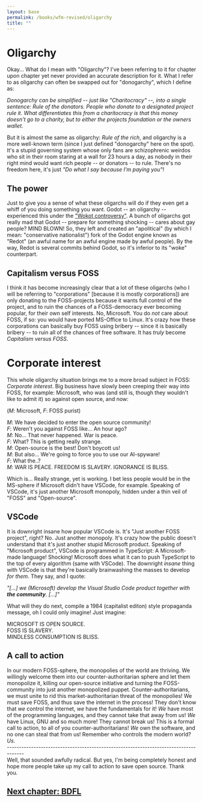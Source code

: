 ```yaml
---
layout: base
permalink: /books/wfm-revised/oligarchy
title: ""
---
```


# Oligarchy
Okay... What do I mean with "Oligarchy"? I've been referring
to it for chapter upon chapter yet never provided an accurate
description for it. What I refer to as oligarchy can often
be swapped out for "donogarchy", which I define as:

*Donogarchy can be simplified -- just like "Charitocracy" --, into
a single sentence: Rule of the donators. People who donate to a
designated project rule it. What differentiates this from a
charitocracy is that this money doesn't go to a charity, but
to either the projects foundation or the owners wallet.*

But it is almost the same as oligarchy: *Rule of the rich*,
and oligarchy is a more well-known term (since I just defined
"donogarchy" here on the spot). It's a stupid governing
system whose only fans are schizophrenic weirdos who sit in
their room staring at a wall for 23 hours a day, as nobody in their
right mind would want rich people -- or donators -- to rule. There's
no freedom here, it's just *"Do what I say because I'm paying you"*!

## The power
Just to give you a sense of what these oligarchs will do if they even
get a whiff of you doing something you want. Godot -- an oligarchy --
experienced this under the ["Wokot controversy"](https://elisstaaf.github.io/books/wfm-revised/foss-culture#godot-foundation).
A bunch of oligarchs got really mad that Godot -- prepare for something
shocking -- cares about gay people? MIND BLOWN! So, they left and created
an "apolitical" (by which I mean: "conservative nationalist") fork of the
Godot engine known as "Redot" (an awful name for an awful engine made by
awful people). By the way, Redot is several commits behind Godot, so it's
inferior to its "woke" counterpart.

## Capitalism versus FOSS
I think it has become increasingly clear that a lot of these oligarchs (who
I will be referring to "corporations" \[because it is mostly corporations])
are only donating to the FOSS-projects because it wants full control of
the project, and to ruin the chances of a FOSS-democracy ever becoming popular,
for their own self interests. No, Microsoft. You do *not* care about FOSS, if so:
you would have ported MS-Office to Linux. It's crazy how these corporations can
basically buy FOSS using bribery -- since it is basically bribery -- to ruin all
of the chances of free software. It has *truly* become *Capitalism versus FOSS*.

# Corporate interest
This whole oligarchy situation brings me to a more broad subject in FOSS:
*Corporate interest*. Big business have slowly been creeping their way
into FOSS, for example: Microsoft, who was (and still is, though they wouldn't
like to admit it) so against open source, and now:

(*M*: Microsoft, *F*: FOSS purist)

*M*: We have decided to enter the open source community!  
*F*: Weren't you against FOSS like... An hour ago?  
*M*: No... That never happened. War is peace.  
*F*: What? This is getting really strange.  
*M*: Open-source is the best! Don't boycott us!  
*M*: But also... We're going to force you to use our AI-spyware!  
*F*: What the..?  
*M*: WAR IS PEACE. FREEDOM IS SLAVERY. IGNORANCE IS BLISS.

Which is... Really strange, yet is working. I bet less people would be
in the MS-sphere if Microsoft didn't have VSCode, for example. Speaking of
VSCode, it's just another Microsoft monopoly, hidden under a thin veil of
"FOSS" and "Open-source".

## VSCode
It is downright insane how popular VSCode is. It's "Just another FOSS project",
right? No. Just another monopoly. It's crazy how the public doesn't understand
that it's just another stupid Microsoft product. Speaking of "Microsoft product",
VSCode is programmed in TypeScript: A Microsoft-made language! Shocking! Microsoft
does what it can to push TypeScript to the top of every algorithm (same with VSCode).
The downright *insane* thing with VSCode is that they're basically brainwashing the
masses to develop *for them*. They say, and I quote:

*"\[...] we (Microsoft) develop the Visual Studio Code product
together with **the community**. \[...]"*

What will they do next, compile a 1984 (capitalist editon) style propaganda message,
oh I could only imagine! Just imagine:

MICROSOFT IS OPEN SOURCE.  
FOSS IS SLAVERY.  
MINDLESS CONSUMPTION IS BLISS.

## A call to action
In our modern FOSS-sphere, the monopolies of the world are thriving. We willingly
welcome them into our counter-authoritarian sphere and let them monopolize it,
killing our open-source initiative and turning the FOSS-community into just another
monopolized puppet. Counter-authoritarians, we must unite to rid this
market-authoritarian threat of the monopolies! We must save FOSS, and thus save
the internet in the process! They don't know that *we* control the internet, *we*
have the fundamentals for it! *We* have most of the programming languages, and they
cannot take that away from *us*! *We* have Linux, GNU and so much more! They cannot
break us! This is a formal call to action, to all of you counter-authoritarians!
*We* own the software, and no one can steal that from us! Remember who controls
the modern world? *Us*.  
\-\-\-\-\-\-\-\-\-\-\-\-\-\-\-\-\-\-\-\-\-\-\-\-\-\-\-\-\-\-\-\-\-\-\-\-\-\-\-\-\-\-\-\-\-\-\-\-\-\-\-\-\-\-\-\-\-\-\-\-\-\-\-\-\-\-\-\-\-\-\-\-\-\-\-\-\-\-\-\-\-\-\-\-\-  
Well, that sounded awfully radical. But yes, I'm being completely honest and  
hope more people take up my call to action to save open source. Thank you.

## [Next chapter: BDFL](/books/wfm-revised/bdfl)
